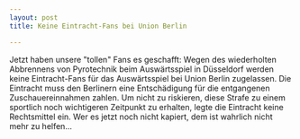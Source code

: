 ```yaml
---
layout: post
title: Keine Eintracht-Fans bei Union Berlin

---
```


Jetzt haben unsere "tollen" Fans es geschafft: Wegen des wiederholten Abbrennens von Pyrotechnik beim Auswärtsspiel in Düsseldorf werden keine Eintracht-Fans für das Auswärtsspiel bei Union Berlin zugelassen. Die Eintracht muss den Berlinern eine Entschädigung für die entgangenen Zuschauereinnahmen zahlen. Um nicht zu riskieren, diese Strafe zu einem sportlich noch wichtigeren Zeitpunkt zu erhalten, legte die Eintracht keine Rechtsmittel ein. Wer es jetzt noch nicht kapiert, dem ist wahrlich nicht mehr zu helfen...


